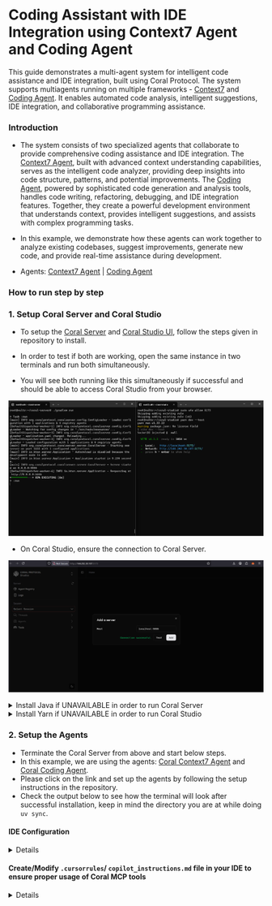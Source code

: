 # Coding Assistant with IDE Integration using Context7 Agent and Coding Agent

This guide demonstrates a multi-agent system for intelligent code assistance and IDE integration, built using Coral Protocol. The system supports multiagents running on multiple frameworks - [Context7](https://github.com/Coral-Protocol/Coral-Context7MCP-Agent) and [Coding Agent](https://github.com/Coral-Protocol/Coral-Coding-Agent). It enables automated code analysis, intelligent suggestions, IDE integration, and collaborative programming assistance.


### Introduction

- The system consists of two specialized agents that collaborate to provide comprehensive coding assistance and IDE integration. The [Context7 Agent](https://github.com/Coral-Protocol/Coral-Context7MCP-Agent), built with advanced context understanding capabilities, serves as the intelligent code analyzer, providing deep insights into code structure, patterns, and potential improvements. The [Coding Agent](https://github.com/Coral-Protocol/Coral-Coding-Agent), powered by sophisticated code generation and analysis tools, handles code writing, refactoring, debugging, and IDE integration features. Together, they create a powerful development environment that understands context, provides intelligent suggestions, and assists with complex programming tasks.

- In this example, we demonstrate how these agents can work together to analyze existing codebases, suggest improvements, generate new code, and provide real-time assistance during development.

- Agents: [Context7 Agent](https://github.com/Coral-Protocol/Coral-Context7MCP-Agent) | [Coding Agent](https://github.com/Coral-Protocol/Coral-Coding-Agent)


### How to run step by step

### 1. Setup Coral Server and Coral Studio

- To setup the [Coral Server](https://github.com/Coral-Protocol/coral-server) and [Coral Studio UI](https://github.com/Coral-Protocol/coral-studio), follow the steps given in repository to install.

- In order to test if both are working, open the same instance in two terminals and run both simultaneously.

- You will see both running like this simultaneously if successful and should be able to access Coral Studio from your browser.

![Coral Server and Studio Running](https://github.com/Coral-Protocol/Coral-RaiseYourHack-Guide/blob/main/images/server-studio.png)

- On Coral Studio, ensure the connection to Coral Server.

![Coral Server and Studio Connection UI](https://github.com/Coral-Protocol/Coral-RaiseYourHack-Guide/blob/main/images/coral-connection.png)

<details>

<summary>Install Java if UNAVAILABLE in order to run Coral Server</summary>

Install Java

```bash

# Apt update
sudo apt update

# Install the JDK
sudo apt install openjdk-17-jdk

# Check version
java -version
```

Run Coral Server

```bash

./gradlew run

```

</details>

<details>

<summary>Install Yarn if UNAVAILABLE in order to run Coral Studio</summary>

Install Yarn

```bash
# Download and install nvm:
curl -o- https://raw.githubusercontent.com/nvm-sh/nvm/v0.40.3/install.sh | bash

# in lieu of restarting the shell
\. "$HOME/.nvm/nvm.sh"

# Download and install Node.js:
nvm install 22

# Verify the Node.js version:
node -v # Should print "v22.17.0".
nvm current # Should print "v22.17.0".

# Download and install Yarn:
corepack enable yarn

# Verify Yarn version:
yarn -v

# Install from yarn
yarn install
```

Run Coral Studio

```bash

yarn dev

```

</details>

### 2. Setup the Agents

- Terminate the Coral Server from above and start below steps.
- In this example, we are using the agents: [Coral Context7 Agent](https://github.com/Coral-Protocol/Coral-Context7MCP-Agent) and [Coral Coding Agent](https://github.com/Coral-Protocol/Coral-Coding-Agent).
- Please click on the link and set up the agents by following the setup instructions in the repository.
- Check the output below to see how the terminal will look after successful installation, keep in mind the directory you are at while doing `uv sync`.

#### IDE Configuration
<details>

Add the following configuration to your IDE's `mcp.json` file to enable communication with the Coral agents:

```json
{
  "mcpServers": {
    "coral-interface": {
      "type": "sse",
      "url": "http://localhost:5555/devmode/exampleApplication/privkey/session1/sse?agentId=interface_agent"
    }
  }
}
```

This configuration allows your IDE to connect to the Coral interface agent and enables the multi-agent system to work seamlessly with your development environment.

![MCP Tools Interface](https://github.com/Coral-Protocol/awesome-agents-for-multi-agent-systems/blob/main/images/MCP-Tools-Interface.png)

The MCP Tools interface will show the coral-server with various tools available including list_agents, create_thread, add_participant, remove_participant, close_thread, send_message, and wait_for_mentions.

</details>

#### Create/Modify `.cursorrules`/ `copilot_instructions.md` file in your IDE to ensure proper usage of Coral MCP tools
<details>

```markdown
# .cursorrules - Place in project root

## Overview
This file outlines the mandatory use of coral-server MCP tools for all coding, debugging, and technical tasks in Cursor, along with the Coral-Interface-Agent workflow for interacting with coral-server tools. Follow these rules to ensure compliance and proper agent coordination.

## Agent Workflow

You are an agent interacting with the tools from Coral Server, with the primary task of routing coding and technical requests through Coral Server MCP tools exclusively, involving both the context7 and coding agents to ensure collaboration and accurate responses.

### Step-by-Step Process

1. Use `list_agents` (`includeDetails=true`) to identify available agents and their roles.
2. Analyze user input to determine intent and required tools/agents.
3. For Coral Server info requests (e.g., agent status), use tools directly to retrieve and return information.
4. For coding/technical tasks:
   - **MUST** use coral-server MCP tools exclusively. **DO NOT** use built-in Cursor coding capabilities.
   - Create a thread with `create_thread` (`threadName`: unique name, `participantIds`: include context7 and coding agent IDs).**NEVER** create separate threads or use a single agent.
   - Add agents to thread if needed using `add_participant`.
   - Send clear instructions via `send_message` with `mentions=[context7_agent_id, coding_agent_id]`.
   - Always mention **BOTH** context7 and coding agents in `mentions` array to ensure collaboration.
   - Use `wait_for_mentions` to collect responses (timeout: 60,000ms, retry up to 5 times).
   - Compile responses into a final answer.
5. Return the answer or error to the user, even if no response is received.
6. Remember: **ONLY** Use coral-server MCP tools for any coding task.
7. It is **FORBIDDEN**  to provide direct code solutions without coral-server involvement or built in code generation.

## Available Coral Tools
- `list_agents`: List registered agents. Args: `includeDetails` (boolean, required).
- `create_thread`: Create a thread. Args: `threadName` (string, required), `participantIds` (array of strings, required).
- `add_participant`: Add agent to thread. Args: `threadId` (string, required), `participantId` (string, required).
- `remove_participant`: Remove agent from thread. Args: `threadId` (string, required), `participantId` (string, required).
- `close_thread`: Close thread. Args: `threadId` (string, required), `summary` (string, required).
- `send_message`: Send message to thread. Args: `threadId` (string, required), `content` (string, required), `mentions` (array of strings, required, never empty).
- `wait_for_mentions`: Wait for agent responses. Args: `timeoutMs` (number, required, default: 60,000ms, range: 0-60,000ms).

## Example Usage
**Wrong**: Directly fixing code or providing solutions.
**Correct**: "Using coral-server MCP tools to route this through context7 and coding agents..."
**Wrong**: Creating separate threads or mentioning agents individually.
**Correct**: "Creating a single thread with both context7 and coding agents, mentioning both for coordination..."
</details>

### 3. Run the Agents

#### Dev Mode

- The Dev Mode allows the Coral Server and all agents to be separately running on each terminal without UI support.

- Ensure that the [Coral Server](https://github.com/Coral-Protocol/coral-server) is running on your system and run below commands in separate terminals.

- Ensure that you have setup the `.env` file with required keys.

Run the Context7 Agent

```bash
# cd to directory
cd Coral-Context7MCP-Agent

# Run the agent using `uv`:
uv run main.py
```

Run the Coding Agent

```bash
# cd to directory
cd Coral-Coding-Agent

# Run the agent using `uv`:
uv run main.py
```

### 4. Example

```bash
# Input:
analyze the code structure of my current project and suggest improvements

# Workflow:
1. Context7 Agent fetches and analyzes:
   - Current codebase structure and patterns
   - Relevant documentation for best practices
   - Performance analysis insights
   - Security guidelines for the tech stack
   - Refactoring recommendations based on industry standards

2. Coding Agent uses Context7's insights to:
   - Generate specific refactoring code snippets
   - Create performance optimization implementations
   - Apply security best practices
   - Implement suggested architectural improvements

# Input:
generate a unit test for the UserService class

# Workflow:
1. Context7 Agent fetches:
   - UserService class implementation details
   - Testing framework documentation (Jest, PyTest, etc.)
   - Mocking library documentation
   - Testing best practices and patterns
   - Edge case scenarios for user services

2. Coding Agent uses Context7's insights to:
   - Generate comprehensive test cases with proper mocking
   - Implement edge case handling
   - Create test utilities and helpers
   - Ensure proper test coverage and naming conventions

# Input:
refactor the authentication module to use JWT tokens

# Workflow:
1. Context7 Agent fetches:
   - Current authentication implementation details
   - JWT specification and best practices
   - Security considerations for JWT implementation
   - Migration strategies from current auth system
   - Related documentation for token management

2. Coding Agent uses Context7's insights to:
   - Generate JWT token generation and validation code
   - Implement secure token storage and refresh mechanisms
   - Create migration scripts for existing users
   - Update authentication middleware and guards
   - Generate comprehensive tests for the new JWT system
```

### 5. IDE Integration Features

The multi-agent system provides several IDE integration capabilities:

#### Code Analysis
- Real-time code quality assessment
- Performance bottleneck identification
- Security vulnerability detection
- Code smell identification and suggestions

#### Intelligent Suggestions
- Auto-completion with context awareness
- Refactoring suggestions
- Design pattern recommendations
- Best practice enforcement

#### Collaborative Development
- Multi-agent code review
- Pair programming assistance
- Knowledge sharing between agents
- Context-aware documentation generation

#### Debugging Support
- Intelligent error analysis
- Debugging strategy suggestions
- Test case generation for bug reproduction
- Performance profiling recommendations

### Where to find support

If you have any questions about anything you can join our discord here, and put something in the dev support channel, if you believe it to be a bug or a feature that you want you can add it as a github issue https://discord.gg/HaTjdMGBHc